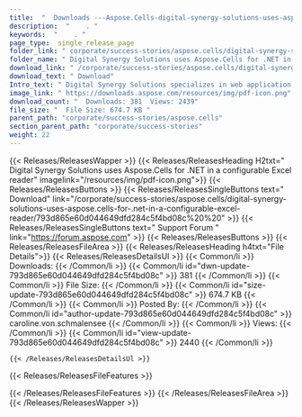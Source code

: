 ```yaml
---
title:  "  Downloads ---Aspose.Cells-digital-synergy-solutions-uses-aspose.cells-for-.net-in-a-configurable-excel-reader . " 
description:  "    . " 
keywords:  "    . " 
page_type:  single_release_page
folder_link: " corporate/success-stories/aspose.cells/digital-synergy-solutions-uses-aspose.cells-for-.net-in-a-configurable-excel-reader/"
folder_name: " Digital Synergy Solutions uses Aspose.Cells for .NET in a configurable Excel reader"
download_link: " /corporate/success-stories/aspose.cells/digital-synergy-solutions-uses-aspose.cells-for-.net-in-a-configurable-excel-reader/793d865e60d044649dfd284c5f4bd08c"
download_text: " Download"
Intro_text: " Digital Synergy Solutions specializes in web application development and vendor ..."
image_link: " https://downloads.aspose.com/resources/img/pdf-icon.png"
download_count: "  Downloads: 381  Views: 2439"
file_size: "  File Size: 674.7 KB "
parent_path: "corporate/success-stories/aspose.cells"
section_parent_path: "corporate/success-stories"
weight: 22 
---
```


{{< Releases/ReleasesWapper >}}
  {{< Releases/ReleasesHeading H2txt=" Digital Synergy Solutions uses Aspose.Cells for .NET in a configurable Excel reader" imagelink="/resources/img/pdf-icon.png">}}
  {{< Releases/ReleasesButtons >}}
    {{< Releases/ReleasesSingleButtons text=" Download" link="/corporate/success-stories/aspose.cells/digital-synergy-solutions-uses-aspose.cells-for-.net-in-a-configurable-excel-reader/793d865e60d044649dfd284c5f4bd08c%20%20" >}}
    {{< Releases/ReleasesSingleButtons text=" Support Forum " link="https://forum.aspose.com" >}}
  {{< Releases/ReleasesButtons >}}
  {{< Releases/ReleasesFileArea >}}
    {{< Releases/ReleasesHeading h4txt="File Details">}}
    {{< Releases/ReleasesDetailsUl >}}
            {{< Common/li  >}} Downloads: {{< /Common/li >}} 
      {{< Common/li id="dwn-update-793d865e60d044649dfd284c5f4bd08c" >}} 381 {{< /Common/li >}} 
      {{< Common/li  >}} File Size: {{< /Common/li >}} 
      {{< Common/li id="size-update-793d865e60d044649dfd284c5f4bd08c" >}} 674.7 KB {{< /Common/li >}} 
      {{< Common/li  >}} Posted By: {{< /Common/li >}} 
      {{< Common/li id="author-update-793d865e60d044649dfd284c5f4bd08c" >}} caroline.von.schmalensee {{< /Common/li >}} 
      {{< Common/li  >}} Views: {{< /Common/li >}} 
      {{< Common/li id="view-update-793d865e60d044649dfd284c5f4bd08c" >}} 2440 {{< /Common/li >}} 

    {{< /Releases/ReleasesDetailsUl >}}

  {{< Releases/ReleasesFileFeatures >}}
      
  {{< /Releases/ReleasesFileFeatures >}}
 {{< /Releases/ReleasesFileArea >}}
{{< /Releases/ReleasesWapper >}}


